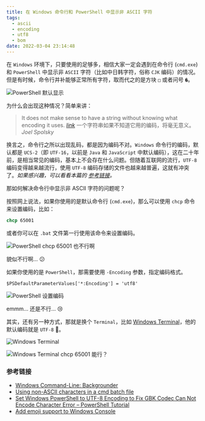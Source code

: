 ```yaml
---
title: 在 Windows 命令行和 PowerShell 中显示非 ASCII 字符
tags:
  - ascii
  - encoding
  - utf8
  - bom
date: 2022-03-04 23:14:48
---
```


在 `Windows` 环境下，只要使用的足够多，相信大家一定会遇到在命令行 (`cmd.exe`) 和 `PowerShell` 中显示非 `ASCII` 字符（比如中日韩字符，俗称 `CJK` 编码）的情况。但是有时候，命令行并补能够正常所有字符，取而代之的是方块 `□` 或者问号 `�`。

![PowerShell 默认显示](/img/display-non-ASCII-characters-in-Windows-command-and-PowerShell/ps-default.png)

为什么会出现这种情况？简单来讲：

> It does not make sense to have a string without knowing what encoding it uses. [<i class="mdui-icon material-icons">link</i>](https://www.joelonsoftware.com/2003/10/08/the-absolute-minimum-every-software-developer-absolutely-positively-must-know-about-unicode-and-character-sets-no-excuses/)
> 一个字符串如果不知道它用的编码，将毫无意义。
> <cite>Joel Spolsky</cite>

换言之，命令行之所以出现乱码，都是因为编码不对。`Windows` 命令行的编码，默认都是 `UCS-2`（即 `UTF-16`，以前是 `Java` 和 `JavaScript` 中默认编码），这在二十年前，是相当常见的编码，基本上不会存在什么问题。但随着互联网的流行，`UTF-8` 编码变得越来越流行，使用 `UTF-8` 编码存储的文件也越来越普遍，这就有冲突了。*如果感兴趣，可以看看本篇的 [参考链接](#参考链接)。*

那如何解决命令行中显示非 ASCII 字符的问题呢？

按照网上说法，如果你使用的是默认命令行 (`cmd.exe`)，那么可以使用 `chcp` 命令来设置编码，比如：

``` bat
chcp 65001
```

或者你可以在 `.bat` 文件第一行使用该命令来设置编码。

![PowerShell chcp 65001 也不行啊](/img/display-non-ASCII-characters-in-Windows-command-and-PowerShell/ps-with-chcp-65001.png)

貌似不行啊… 😕

如果你使用的是 `PowerShell`，那需要使用 `-Encoding` 参数，指定编码格式。

```
$PSDefaultParameterValues['*:Encoding'] = 'utf8'
```

![PowerShell 设置编码](/img/display-non-ASCII-characters-in-Windows-command-and-PowerShell/ps-set-encoding.png)

emmm… 还是不行… 😢

其实，还有另一种方式，那就是换个 `Terminal`，比如 [Windows Terminal](https://docs.microsoft.com/en-us/windows/terminal/)，他的默认编码就是 `UTF-8` 🙂。

![Windows Terminal](/img/display-non-ASCII-characters-in-Windows-command-and-PowerShell/windows-terminal-default.png)

![Windows Terminal chcp 65001 能行？](/img/display-non-ASCII-characters-in-Windows-command-and-PowerShell/windows-terminal-with-chcp-65001.png)

### 参考链接

- [Windows Command-Line: Backgrounder](https://devblogs.microsoft.com/commandline/windows-command-line-backgrounder/)
- [Using non-ASCII characters in a cmd batch file](https://stackoverflow.com/questions/18813495/using-non-ascii-characters-in-a-cmd-batch-file)
- [Set Windows PowerShell to UTF-8 Encoding to Fix GBK Codec Can Not Encode Character Error – PowerShell Tutorial](https://www.tutorialexample.com/set-windows-powershell-to-utf-8-encoding-to-fix-gbk-codec-can-not-encode-character-error-powershell-tutorial)
- [Add emoji support to Windows Console](https://github.com/Microsoft/Terminal/issues/190)
